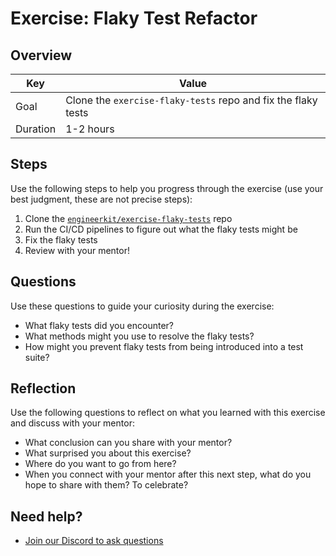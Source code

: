 # Exercise: Flaky Test Refactor

## Overview

| Key | Value |
| --- | --- |
| Goal | Clone the `exercise-flaky-tests` repo and fix the flaky tests |
| Duration | 1-2 hours |

## Steps

Use the following steps to help you progress through the exercise (use your best judgment, these are not precise steps):

1. Clone the [`engineerkit/exercise-flaky-tests`](https://github.com/exercise-flaky-tests) repo
2. Run the CI/CD pipelines to figure out what the flaky tests might be
3. Fix the flaky tests
4. Review with your mentor!

## Questions

Use these questions to guide your curiosity during the exercise:

- What flaky tests did you encounter?
- What methods might you use to resolve the flaky tests?
- How might you prevent flaky tests from being introduced into a test suite?

## Reflection

Use the following questions to reflect on what you learned with this exercise and discuss with your mentor:

- What conclusion can you share with your mentor?
- What surprised you about this exercise?
- Where do you want to go from here?
- When you connect with your mentor after this next step, what do you hope to share with them? To celebrate? 

## Need help?

- [Join our Discord to ask questions](https://discord.gg/bDVYvG3Czd)

